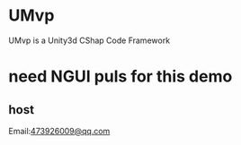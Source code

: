UMvp
====
<p>UMvp is a Unity3d CShap Code Framework</p>

# need NGUI puls for this demo

host
----
Email:473926009@qq.com
